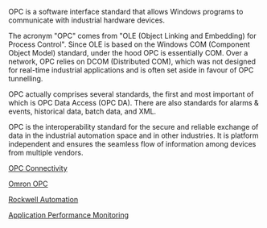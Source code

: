 OPC is a software interface standard that allows Windows programs to communicate with industrial hardware devices.

The acronym "OPC" comes from "OLE (Object Linking and Embedding) for Process Control". Since OLE is based on the Windows COM (Component Object Model) standard, under the hood OPC is essentially COM. Over a network, OPC relies on DCOM (Distributed COM), which was not designed for real-time industrial applications and is often set aside in favour of OPC tunnelling.

OPC actually comprises several standards, the first and most important of which is OPC Data Access (OPC DA). There are also standards for alarms & events, historical data, batch data, and XML.


OPC is the interoperability standard for the secure and reliable exchange of data in the industrial automation space and in other industries. It is platform independent and ensures the seamless flow of information among devices from multiple vendors. 

[OPC Connectivity](https://inmation.com/wiki/index.php?title=Sysdoc/OPC_Connectivity)

[Omron OPC](http://www.ingeardrivers.com/products/opc-servers/omron-opc/?gclid=Cj0KEQjwyN7JBRCZn7LKgb3ki8kBEiQAaLEsqozaDIa83FcwwKRrfGkh56-EZfVVGfFkZ3CqCE7pd08aArfE8P8HAQ)

[Rockwell Automation](https://rockwellautomation.custhelp.com/)

[Application Performance Monitoring](https://cloud.oracle.com/en_US/application-performance-monitoring/documentation)
